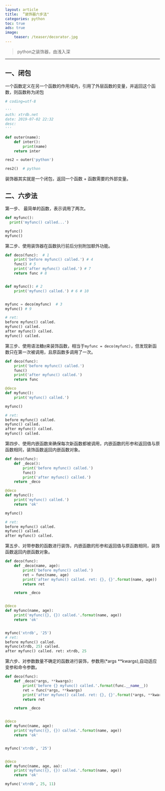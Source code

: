 ```yaml
---
layout: article
title:  ”装饰器六步法"
categories: python
toc: true
ads: true
image:
    teaser: /teaser/decorator.jpg
---
```


> python之装饰器，由浅入深 

---


## 一、闭包  
一个函数定义在另一个函数的作用域内，引用了外层函数的变量，并返回这个函数，则函数称为闭包
~~~ python
# coding=utf-8

'''
auth: xtrdb.net
date: 2019-07-02 22:32
desc:
'''

def outer(name):
    def inter():
        print(name)
    return inter

res2 = outer('python')

res2()  # python
~~~
装饰器其实就是一个闭包，返回一个函数 + 函数需要的外部变量。


## 二、六步法    

第一步、 最简单的函数，表示调用了两次。
~~~ python
def myfunc():
  print('myfunc() called...')

myfunc()
myfunc()
~~~

第二步、使用装饰器在函数执行前后分别附加额外功能。
~~~ python
def deco(func):  # 1
    print('before myfunc() called.') # 4
    func() # 5
    print('after myfunc() called.') # 7
    return func # 8


def myfunc(): # 2
    print('myfunc() called.') # 6 # 10


myfunc = deco(myfunc)  # 3 
myfunc() # 9 

# ret:
before myfunc() called.
myfunc() called.
after myfunc() called.
myfunc() called.
~~~

第三步、使用语法糖`@`来装饰函数，相当于`myfunc = deco(myfunc)`，但发现新函数只在第一次被调用，且原函数多调用了一次。
~~~ python
def deco(func):
    print('before myfunc() called.')
    func()
    print('after myfunc() called.')
    return func

@deco
def myfunc():
    print('myfunc() called.')

myfunc()

# ret:
before myfunc() called.
myfunc() called.
after myfunc() called.
myfunc() called.
~~~

第四步、使用内嵌函数来确保每次新函数都被调用，内嵌函数的形参和返回值与原函数相同，装饰函数返回内嵌函数对象。
~~~ python
def deco(func):
    def _deco():
        print('before myfunc() called.')
        func()
        print('after myfunc() called.')
    return _deco

@deco
def myfunc():
    print('myfunc() called.')
    return 'ok'

myfunc()

# ret:
before myfunc() called.
myfunc() called.
after myfunc() called.
~~~

第五步、对带参数的函数进行装饰，内嵌函数的形参和返回值与原函数相同，装饰函数返回内嵌函数对象。
~~~ python
def deco(func):
    def _deco(name, age):
        print('before myfunc() called.')
        ret = func(name, age)
        print('after myfunc() called. ret: {}, {}'.format(name, age))
        return ret

    return _deco


@deco
def myfunc(name, age):
    print('myfunc({}, {}) called.'.format(name, age))
    return 'ok'


myfunc('xtrdb', '25')
# ret:
before myfunc() called.
myfunc(xtrdb, 25) called.
after myfunc() called. ret: xtrdb, 25
~~~

第六步、对参数数量不确定的函数进行装饰，参数用(*args **kwargs),自动适应变参和命令参数。
~~~ python
def deco(func):
    def _deco(*args, **kwargs):
        print('before {} myfunc() called.'.format(func.__name__))
        ret = func(*args, **kwargs)
        print('after myfunc() called. ret: {}, {}'.format(*args, **kwargs))
        return ret

    return _deco


@deco
def myfunc(name, age):
    print('myfunc({}, {}) called.'.format(name, age))
    return 'ok'


myfunc('xtrdb', '25')


@deco
def myfunc(name, age, aa):
    print('myfunc({}, {}) called.'.format(name, age))
    return 'ok'

myfunc('xtrdb', 25, 11)
~~~
